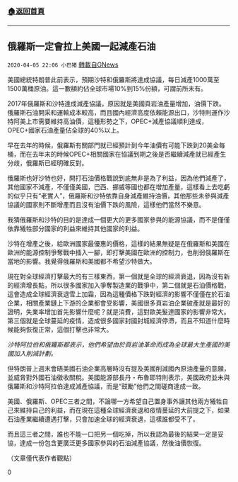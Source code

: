 ###  [:house:返回首頁](https://github.com/ourhimalayas/txt)
---

## 俄羅斯一定會拉上美國一起減產石油
`2020-04-05 22:06 小巴猪` [轉載自GNews](https://gnews.org/zh-hant/163293/)

美國總統特朗普此前表示，預期沙特和俄羅斯將達成協議，每日減產1000萬至1500萬桶原油。這一數額約佔全球市場10%到15%份額，可謂前所未有。

2017年俄羅斯和沙特達成減產協議，原因就是美國頁岩油產量增加，油價下跌。俄羅斯石油開采和運輸成本較高，而且國內經濟高度依賴能源出口，沙特則運作沙特阿美上市需要維持高油價，這種形勢之下，OPEC+減產協議順利達成，OPEC+國家石油產量佔全球的40%以上。

早在去年的時候，俄羅斯有關部門就已經預計到今年油價有可能下跌到20美金每桶，而在去年末的時候OPEC+相關國家在協議到期之後是否繼續減產就已經產生分歧，俄羅斯已經明確反對。

俄羅斯也好沙特也好，開打石油價格戰說到底無非是為了利益，因為他們減產了，其他國家不減產，不僅僅美國，巴西、挪威等國也都在增加產量，這樣看上去吃虧的似乎只有“老實人”，俄羅斯和沙特依靠自身減產維持油價，其他那些未參與減產協議的國家則不斷增產而且沒有油價下跌的風險，這樣他們當然不樂意。

我猜俄羅斯和沙特的目的是達成一個更大的更多國家參與的能源協議，而不是僅僅依靠犧牲部分國家的利益來維持其他國家的利益。

沙特在增產之後，給歐洲國家最優惠的價格，這樣的結果無疑是在俄羅斯和美國在歐洲的能源控制爭奪戰中插入一腳，即打擊美國在歐洲的控制力，也削弱俄羅斯在當地的影響。我覺得俄羅斯和美國都不希望沙特做大。

現在對全球經濟打擊最大的有三樣東西，第一個就是全球的經濟衰退，因為沒有新的經濟增長點，所以很多國家加入爭奪製造業的戰爭中，第二個就是石油價格戰，這會造成全球經濟衰退雪上加霜，因為這種價格下跌對經濟的影響不僅僅在於石油企業，相關產業鏈上下游的企業都會受影響，美國很多頁岩油企業破產就是最好的證明，失業率增加首先影響什麼呢？就是消費，這對歐美髮達國家的影響非常大。第三個就是全球蔓延的疫情，造成很多國家封國封城經濟停滯，而且不知道什麼時候能夠恢復正常，這個打擊也非常大。

*沙特阿拉伯和俄羅斯都表示，他們希望由於頁岩油革命而成為全球最大生產國的美國加入削減計劃。*

但特朗普上週末會晤美國石油企業高層時沒有提及美國削減國內原油產量的意願，並威脅對外國石油徵收關稅。美國能源部長丹・布魯耶特則表示，美國政府並未與俄羅斯和沙特阿拉伯達成減產協議，而是“鼓勵”他們之間磋商達成一致。

美國、俄羅斯、OPEC三者之間，不論哪一方希望自己置身事外讓其他兩方犧牲自己來維持自己的利益，而在現在這種全球經濟衰退和疫情蔓延的大前提之下，如果石油產業繼續遭遇打擊，只會加速全球的經濟衰退，這樣誰都受不了。

而且這三者之間，誰也不能一口把另一個吃掉，所以我認為最後的結果一定是妥協，達成一份包含更廣泛更多國家參與的石油減產協議，然後油價恢復。

（文章僅代表作者觀點）

0
